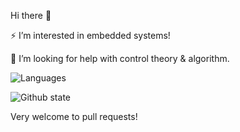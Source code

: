 Hi there 👋 

⚡ I’m interested in embedded systems!

🤔 I’m looking for help with control theory & algorithm.


![Languages](https://github-readme-stats-one-bice.vercel.app/api/top-langs/?username=akkako&layout=compact&include_all_commits=true)

![Github state](https://github-readme-stats.vercel.app/api?username=akkako&show_icons=true&count_private=true)

Very welcome to pull requests!

